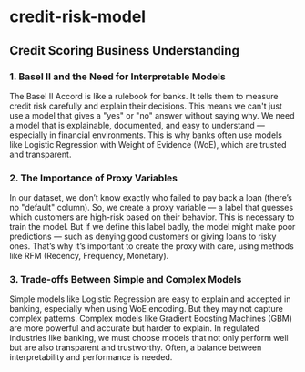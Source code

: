 # credit-risk-model
## Credit Scoring Business Understanding

### 1. Basel II and the Need for Interpretable Models
The Basel II Accord is like a rulebook for banks. It tells them to measure credit risk carefully and explain their decisions. This means we can't just use a model that gives a "yes" or "no" answer without saying why. We need a model that is explainable, documented, and easy to understand — especially in financial environments. This is why banks often use models like Logistic Regression with Weight of Evidence (WoE), which are trusted and transparent.

### 2. The Importance of Proxy Variables
In our dataset, we don’t know exactly who failed to pay back a loan (there’s no "default" column). So, we create a proxy variable — a label that guesses which customers are high-risk based on their behavior. This is necessary to train the model. But if we define this label badly, the model might make poor predictions — such as denying good customers or giving loans to risky ones. That’s why it’s important to create the proxy with care, using methods like RFM (Recency, Frequency, Monetary).

### 3. Trade-offs Between Simple and Complex Models
Simple models like Logistic Regression are easy to explain and accepted in banking, especially when using WoE encoding. But they may not capture complex patterns. Complex models like Gradient Boosting Machines (GBM) are more powerful and accurate but harder to explain. In regulated industries like banking, we must choose models that not only perform well but are also transparent and trustworthy. Often, a balance between interpretability and performance is needed.
